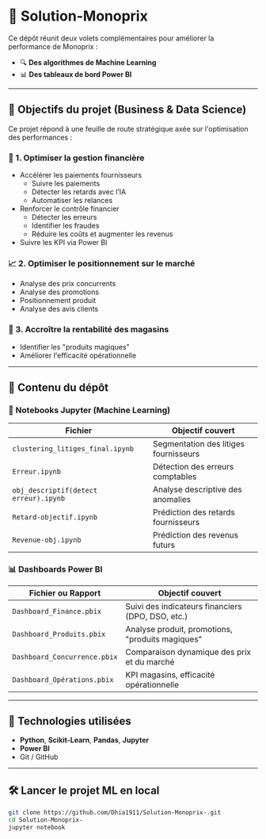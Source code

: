 # 🛒 Solution-Monoprix

Ce dépôt réunit deux volets complémentaires pour améliorer la performance de Monoprix :

- 🔍 **Des algorithmes de Machine Learning**
- 📊 **Des tableaux de bord Power BI**

---

## 🎯 Objectifs du projet (Business & Data Science)

Ce projet répond à une feuille de route stratégique axée sur l'optimisation des performances :

### 🔧 1. Optimiser la gestion financière
- Accélérer les paiements fournisseurs
  - Suivre les paiements
  - Détecter les retards avec l’IA
  - Automatiser les relances
- Renforcer le contrôle financier
  - Détecter les erreurs
  - Identifier les fraudes
  - Réduire les coûts et augmenter les revenus
- Suivre les KPI via Power BI

### 📈 2. Optimiser le positionnement sur le marché
- Analyse des prix concurrents
- Analyse des promotions
- Positionnement produit
- Analyse des avis clients

### 🏪 3. Accroître la rentabilité des magasins
- Identifier les "produits magiques"
- Améliorer l'efficacité opérationnelle

---

## 📁 Contenu du dépôt

### 🔬 Notebooks Jupyter (Machine Learning)

| Fichier                              | Objectif couvert                                   |
|--------------------------------------|----------------------------------------------------|
| `clustering_litiges_final.ipynb`     | Segmentation des litiges fournisseurs              |
| `Erreur.ipynb`                       | Détection des erreurs comptables                   |
| `obj_descriptif(detect erreur).ipynb`| Analyse descriptive des anomalies                  |
| `Retard-objectif.ipynb`             | Prédiction des retards fournisseurs                |
| `Revenue-obj.ipynb`                 | Prédiction des revenus futurs                      |

### 📊 Dashboards Power BI

| Fichier ou Rapport                  | Objectif couvert                                   |
|-------------------------------------|----------------------------------------------------|
| `Dashboard_Finance.pbix`           | Suivi des indicateurs financiers (DPO, DSO, etc.) |
| `Dashboard_Produits.pbix`          | Analyse produit, promotions, "produits magiques"  |
| `Dashboard_Concurrence.pbix`       | Comparaison dynamique des prix et du marché       |
| `Dashboard_Opérations.pbix`        | KPI magasins, efficacité opérationnelle            |

---

## 🧠 Technologies utilisées

- **Python**, **Scikit-Learn**, **Pandas**, **Jupyter**
- **Power BI**
- Git / GitHub

---

## 🛠️ Lancer le projet ML en local

```bash
git clone https://github.com/Dhia1911/Solution-Monoprix-.git
cd Solution-Monoprix-
jupyter notebook
